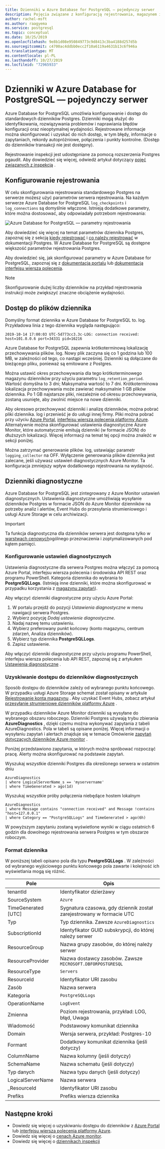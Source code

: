 ```yaml
---
title: Dzienniki w Azure Database for PostgreSQL — pojedynczy serwer
description: Pojęcia związane z konfiguracją rejestrowania, magazynem i analizą w ramach Azure Database for PostgreSQL — jeden serwer
author: rachel-msft
ms.author: raagyema
ms.service: postgresql
ms.topic: conceptual
ms.date: 10/25/2019
ms.openlocfilehash: 9e8b1d08e950849773c9d8413c3ba4188d257d5b
ms.sourcegitcommit: c4700ac4ddbb0ecc2f10a6119a4631b13c6f946a
ms.translationtype: MT
ms.contentlocale: pl-PL
ms.lasthandoff: 10/27/2019
ms.locfileid: "72965933"
---
```

# <a name="logs-in-azure-database-for-postgresql---single-server"></a>Dzienniki w Azure Database for PostgreSQL — pojedynczy serwer
Azure Database for PostgreSQL umożliwia konfigurowanie i dostęp do standardowych dzienników Postgres. Dzienniki mogą służyć do identyfikowania, rozwiązywania problemów i naprawiania błędów konfiguracji oraz nieoptymalnej wydajności. Rejestrowane informacje można skonfigurować i uzyskać do nich dostęp, w tym błędy, informacje o zapytaniach, rekordy autopróżniowe, połączenia i punkty kontrolne. (Dostęp do dzienników transakcji nie jest dostępny).

Rejestrowanie inspekcji jest udostępniane za pomocą rozszerzenia Postgres pgaudit. Aby dowiedzieć się więcej, odwiedź artykuł dotyczący [pojęć związanych z inspekcją](concepts-audit.md) .


## <a name="configure-logging"></a>Konfigurowanie rejestrowania 
W celu skonfigurowania rejestrowania standardowego Postgres na serwerze możesz użyć parametrów serwera rejestrowania. Na każdym serwerze Azure Database for PostgreSQL `log_checkpoints` i `log_connections` są domyślnie włączone. Istnieją dodatkowe parametry, które można dostosować, aby odpowiadały potrzebom rejestrowania: 

![Azure Database for PostgreSQL — parametry rejestrowania](./media/concepts-server-logs/log-parameters.png)

Aby dowiedzieć się więcej na temat parametrów dziennika Postgres, zapoznaj się z sekcją [kiedy rejestrować](https://www.postgresql.org/docs/current/runtime-config-logging.html#RUNTIME-CONFIG-LOGGING-WHEN) i [co należy rejestrować](https://www.postgresql.org/docs/current/runtime-config-logging.html#RUNTIME-CONFIG-LOGGING-WHAT) w dokumentacji Postgres. W Azure Database for PostgreSQL są dostępne większość parametrów rejestrowania Postgres.

Aby dowiedzieć się, jak skonfigurować parametry w Azure Database for PostgreSQL, zapoznaj się z [dokumentacją portalu](howto-configure-server-parameters-using-portal.md) lub [dokumentacją interfejsu wiersza polecenia](howto-configure-server-parameters-using-cli.md). 

> [!NOTE]
> Skonfigurowanie dużej liczby dzienników na przykład rejestrowania instrukcji może zwiększyć znaczne obciążenie wydajności. 

## <a name="access-log-files"></a>Dostęp do plików dziennika
Domyślny format dziennika w Azure Database for PostgreSQL to. log. Przykładowa linia z tego dziennika wygląda następująco:

```
2019-10-14 17:00:03 UTC-5d773cc3.3c-LOG: connection received: host=101.0.0.6 port=34331 pid=16216
```

Azure Database for PostgreSQL zapewnia krótkoterminową lokalizację przechowywania plików. log. Nowy plik zaczyna się co 1 godzina lub 100 MB, w zależności od tego, co nastąpi wcześniej. Dzienniki są dołączane do bieżącego pliku, ponieważ są emitowane z Postgres.  

Można ustawić okres przechowywania dla tego krótkoterminowego magazynu dzienników przy użyciu parametru `log_retention_period`. Wartość domyślna to 3 dni; Maksymalna wartość to 7 dni. Krótkoterminowa lokalizacja przechowywania może zawierać maksymalnie 1 GB plików dziennika. Po 1 GB najstarsze pliki, niezależnie od okresu przechowywania, zostaną usunięte, aby zwolnić miejsce na nowe dzienniki. 

Aby okresowo przechowywać dzienniki i analizę dzienników, można pobrać pliki dziennika. log i przenieść je do usługi innej firmy. Pliki można pobrać przy użyciu [Azure Portal](howto-configure-server-logs-in-portal.md), [interfejsu wiersza polecenia platformy Azure](howto-configure-server-logs-using-cli.md). Alternatywnie można skonfigurować ustawienia diagnostyczne Azure Monitor, które automatycznie emitują dzienniki (w formacie JSON) do dłuższych lokalizacji. Więcej informacji na temat tej opcji można znaleźć w sekcji poniżej. 

Można zatrzymać generowanie plików. log, ustawiając parametr `logging_collector` na OFF. Wyłączenie generowania plików dziennika jest zalecane, jeśli używasz ustawień diagnostycznych Azure Monitor. Ta konfiguracja zmniejszy wpływ dodatkowego rejestrowania na wydajność.

## <a name="diagnostic-logs"></a>Dzienniki diagnostyczne
Azure Database for PostgreSQL jest zintegrowany z Azure Monitor ustawień diagnostycznych. Ustawienia diagnostyczne umożliwiają wysyłanie dzienników Postgres w formacie JSON do Azure Monitor dzienników na potrzeby analiz i alertów, Event Hubs do przesyłania strumieniowego i usługi Azure Storage w celu archiwizacji. 

> [!IMPORTANT]
> Ta funkcja diagnostyczna dla dzienników serwera jest dostępna tylko w [warstwach cenowych](concepts-pricing-tiers.md)ogólnego przeznaczenia i zoptymalizowanych pod kątem pamięci.


### <a name="configure-diagnostic-settings"></a>Konfigurowanie ustawień diagnostycznych
Ustawienia diagnostyczne dla serwera Postgres można włączyć za pomocą Azure Portal, interfejsu wiersza polecenia i środowiska API REST oraz programu PowerShell. Kategoria dziennika do wybrania to **PostgreSQLLogs**. (Istnieją inne dzienniki, które można skonfigurować w przypadku korzystania z [magazynu zapytań](concepts-query-store.md)).

Aby włączyć dzienniki diagnostyczne przy użyciu Azure Portal:

   1. W portalu przejdź do pozycji *Ustawienia diagnostyczne* w menu nawigacji serwera Postgres.
   2. Wybierz pozycję *Dodaj ustawienie diagnostyczne*.
   3. Nadaj nazwę temu ustawieniu. 
   4. Wybierz preferowany punkt końcowy (konto magazynu, centrum zdarzeń, Analiza dzienników). 
   5. Wybierz typ dziennika **PostgreSQLLogs**.
   7. Zapisz ustawienie.

Aby włączyć dzienniki diagnostyczne przy użyciu programu PowerShell, interfejsu wiersza polecenia lub API REST, zapoznaj się z artykułem [Ustawienia diagnostyczne](../azure-monitor/platform/diagnostic-settings.md) .

### <a name="access-diagnostic-logs"></a>Uzyskiwanie dostępu do dzienników diagnostycznych

Sposób dostępu do dzienników zależy od wybranego punktu końcowego. W przypadku usługi Azure Storage schemat został opisany w artykule [Rejestrowanie konta magazynu](../azure-monitor/platform/resource-logs-collect-storage.md) . Aby uzyskać Event Hubs, zobacz artykuł [przesyłanie strumieniowe dzienników platformy Azure](../azure-monitor/platform/resource-logs-stream-event-hubs.md) .

W przypadku dzienników Azure Monitor dzienniki są wysyłane do wybranego obszaru roboczego. Dzienniki Postgres używają trybu zbierania **AzureDiagnostics** , dzięki czemu można wykonywać zapytania z tabeli AzureDiagnostics. Pola w tabeli są opisane poniżej. Więcej informacji o wysyłaniu zapytań i alertach znajduje się w temacie Omówienie [zapytań dotyczących dzienników Azure monitor](../azure-monitor/log-query/log-query-overview.md) .

Poniżej przedstawiono zapytania, w których można spróbować rozpocząć pracę. Alerty można skonfigurować na podstawie zapytań.

Wyszukaj wszystkie dzienniki Postgres dla określonego serwera w ostatnim dniu
```
AzureDiagnostics
| where LogicalServerName_s == 'myservername'
| where TimeGenerated > ago(1d) 
```

Wyszukaj wszystkie próby połączenia niebędące hostem lokalnym
```
AzureDiagnostics
| where Message contains "connection received" and Message !contains "host=127.0.0.1"
| where Category == "PostgreSQLLogs" and TimeGenerated > ago(6h)
```
W powyższym zapytaniu zostaną wyświetlone wyniki w ciągu ostatnich 6 godzin dla dowolnego rejestrowania serwera Postgres w tym obszarze roboczym.

### <a name="log-format"></a>Format dziennika

W poniższej tabeli opisano pola dla typu **PostgreSQLLogs** . W zależności od wybranego wyjściowego punktu końcowego pola zawarte i kolejność ich wyświetlania mogą się różnić. 

|**Pole** | **Opis** |
|---|---|
| tenantId | Identyfikator dzierżawy |
| SourceSystem | `Azure` |
| TimeGenerated [UTC] | Sygnatura czasowa, gdy dziennik został zarejestrowany w formacie UTC |
| Typ | Typ dziennika. Zawsze `AzureDiagnostics` |
| SubscriptionId | Identyfikator GUID subskrypcji, do której należy serwer |
| ResourceGroup | Nazwa grupy zasobów, do której należy serwer |
| ResourceProvider | Nazwa dostawcy zasobów. Zawsze `MICROSOFT.DBFORPOSTGRESQL` |
| ResourceType | `Servers` |
| ResourceId | Identyfikator URI zasobu |
| Zasób | Nazwa serwera |
| Kategoria | `PostgreSQLLogs` |
| OperationName | `LogEvent` |
| Zmienna | Poziom rejestrowania, przykład: LOG, błąd, Uwaga |
| Wiadomość | Podstawowy komunikat dziennika | 
| Domain | Wersja serwera, przykład: Postgres-10 |
| Formant | Dodatkowy komunikat dziennika (jeśli dotyczy) |
| ColumnName | Nazwa kolumny (jeśli dotyczy) |
| SchemaName | Nazwa schematu (jeśli dotyczy) |
| Typ danych | Nazwa typu danych (jeśli dotyczy) |
| LogicalServerName | Nazwa serwera | 
| _ResourceId | Identyfikator URI zasobu |
| Prefiks | Prefiks wiersza dziennika |


## <a name="next-steps"></a>Następne kroki
- Dowiedz się więcej o uzyskiwaniu dostępu do dzienników z [Azure Portal](howto-configure-server-logs-in-portal.md) lub [interfejsu wiersza polecenia platformy Azure](howto-configure-server-logs-using-cli.md).
- Dowiedz się więcej o [cenach Azure monitor](https://azure.microsoft.com/pricing/details/monitor/).
- Dowiedz się więcej o [dziennikach inspekcji](concepts-audit.md)
